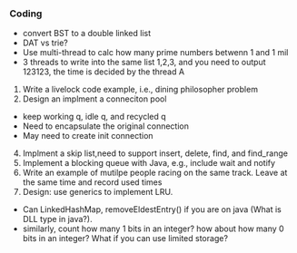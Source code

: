 ### Coding

* convert BST to a double linked list
* DAT vs trie?
* Use multi-thread to calc how many prime numbers betwenn 1 and 1 mil
* 3 threads to write into the same list 1,2,3, and you need to output 123123, the time is decided by the thread A
1. Write a livelock code example, i.e., dining philosopher problem
3. Design an implment a conneciton pool 
  * keep working q, idle q, and recycled q
  * Need to encapsulate the original connection
  * May need to create init connection
4. Implment a skip list,need to support insert, delete, find, and find_range
5. Implement a blocking queue with Java, e.g., include wait and notify
1. Write an example of mutilpe people racing on the same track. Leave at the same time and record used times
6. Design: use generics to implement LRU. 
  * Can LinkedHashMap, removeEldestEntry() if you are on java (What is DLL type in java?).
* similarly, count how many 1 bits in an integer? how about how many 0 bits in an integer? What if you can use limited storage?
